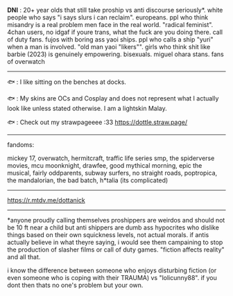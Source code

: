 
**DNI** : 20+ year olds that still take proship vs anti discourse seriously*. white people who says "i says slurs i can reclaim". europeans. ppl who think misandry is a real problem men face in the real world. "radical feminist". 4chan users, no idgaf if youre trans, what the fuck are you doing there. call of duty fans. fujos with boring ass yaoi ships. ppl who calls a ship "yuri" when a man is involved. "old man yaoi "likers"". girls who think shit like barbie (2023) is genuinely empowering. bisexuals. miguel ohara stans. fans of overwatch

-------------------------------------------------------------

🐟 : I like sitting on the benches at docks.

🐟 : My skins are OCs and Cosplay and does not represent what I actually look like unless stated otherwise. I am a lightskin Malay.

🐟 : Check out my strawpageeee :33 https://dottle.straw.page/

------------------------------------------------------------------------------------------------------------------------
fandoms:

mickey 17, overwatch, hermitcraft, traffic life series smp, the spiderverse movies, mcu moonknight, drawfee, good mythical morning, epic the musical, fairly oddparents, subway surfers, no straight roads, poptropica, the mandalorian, the bad batch, h*talia (its complicated)

-----------------------------------------------------------------------------------------------------
https://r.mtdv.me/dottanick

-------------------------------------------------------------------------------------------------------

*anyone proudly calling themselves proshippers are weirdos and should not be 10 ft near a child but anti shippers are dumb ass hypocrites who dislike things based on their own squickness levels, not actual morals. if antis actually believe in what theyre saying, i would see them campaining to stop the production of slasher films or call of duty games. "fiction affects reality" and all that. 

i know the difference between someone who enjoys disturbing fiction (or even someone who is coping with their TRAUMA) vs "lolicunny88". if you dont then thats no one's problem but your own.
